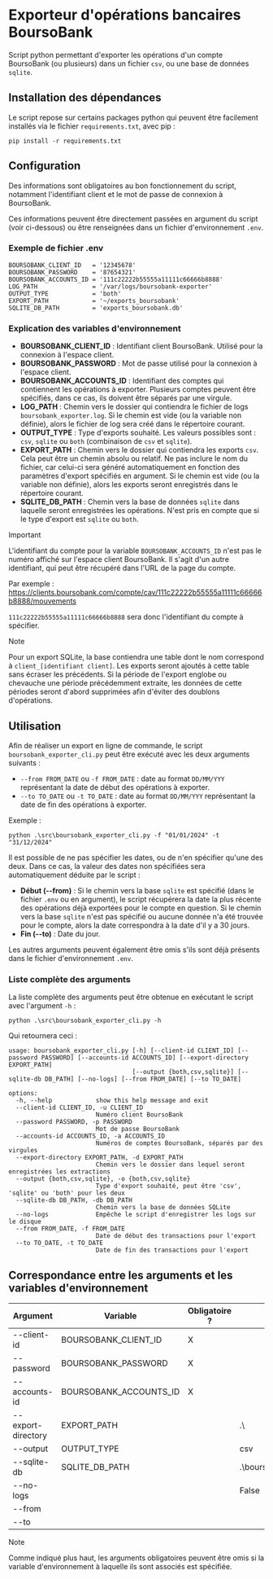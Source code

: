 # Exporteur d'opérations bancaires BoursoBank

Script python permettant d'exporter les opérations d'un compte BoursoBank (ou plusieurs) dans un fichier `csv`, ou une base de données `sqlite`.

## Installation des dépendances

Le script repose sur certains packages python qui peuvent être facilement installés via le fichier `requirements.txt`, avec pip :

```
pip install -r requirements.txt
```

## Configuration

Des informations sont obligatoires au bon fonctionnement du script, notamment l'identifiant client et le mot de passe de connexion à BoursoBank.

Ces informations peuvent être directement passées en argument du script (voir ci-dessous) ou être renseignées dans un fichier d'environnement `.env`.

### Exemple de fichier .env

```
BOURSOBANK_CLIENT_ID   = '12345678'
BOURSOBANK_PASSWORD    = '87654321'
BOURSOBANK_ACCOUNTS_ID = '111c22222b55555a11111c66666b8888'
LOG_PATH               = '/var/logs/boursobank-exporter'
OUTPUT_TYPE            = 'both'
EXPORT_PATH            = '~/exports_boursobank'
SQLITE_DB_PATH         = 'exports_boursobank.db'
```

### Explication des variables d'environnement

-   **BOURSOBANK_CLIENT_ID** : Identifiant client BoursoBank. Utilisé pour la connexion à l'espace client.
-   **BOURSOBANK_PASSWORD** : Mot de passe utilisé pour la connexion à l'espace client.
-   **BOURSOBANK_ACCOUNTS_ID** : Identifiant des comptes qui contiennent les opérations à exporter.
    Plusieurs comptes peuvent être spécifiés, dans ce cas, ils doivent être séparés par une virgule.
-   **LOG_PATH** : Chemin vers le dossier qui contiendra le fichier de logs `boursobank_exporter.log`.
    Si le chemin est vide (ou la variable non définie), alors le fichier de log sera créé dans le répertoire courant.
-   **OUTPUT_TYPE** : Type d'exports souhaité. Les valeurs possibles sont : `csv`, `sqlite` ou `both` (combinaison de `csv` et `sqlite`).
-   **EXPORT_PATH** : Chemin vers le dossier qui contiendra les exports `csv`. Cela peut être un chemin absolu ou relatif. Ne pas inclure le nom du fichier, car celui-ci sera généré automatiquement en fonction des paramètres d'export spécifiés en argument.
    Si le chemin est vide (ou la variable non définie), alors les exports seront enregistrés dans le répertoire courant.
-   **SQLITE_DB_PATH** : Chemin vers la base de données `sqlite` dans laquelle seront enregistrées les opérations. N'est pris en compte que si le type d'export est `sqlite` ou `both`.

> [!Important]
> L'identifiant du compte pour la variable `BOURSOBANK_ACCOUNTS_ID` n'est pas le numéro affiché sur l'espace client BoursoBank.
> Il s'agit d'un autre identifiant, qui peut être récupéré dans l'URL de la page du compte.
>
> Par exemple : https://clients.boursobank.com/compte/cav/111c22222b55555a11111c66666b8888/mouvements
>
> `111c22222b55555a11111c66666b8888` sera donc l'identifiant du compte à spécifier.

> [!NOTE]  
> Pour un export SQLite, la base contiendra une table dont le nom correspond à `client_[identifiant client]`. Les exports seront ajoutés à cette table sans écraser les précédents.
> Si la période de l'export englobe ou chevauche une période précédemment extraite, les données de cette périodes seront d'abord supprimées afin d'éviter des doublons d'opérations.

## Utilisation

Afin de réaliser un export en ligne de commande, le script `boursobank_exporter_cli.py` peut être exécuté avec les deux arguments suivants :

-   `--from FROM_DATE` ou `-f FROM_DATE` : date au format `DD/MM/YYY` représentant la date de début des opérations à exporter.
-   `--to TO_DATE` ou `-t TO_DATE` : date au format `DD/MM/YYY` représentant la date de fin des opérations à exporter.

Exemple :

```
python .\src\boursobank_exporter_cli.py -f "01/01/2024" -t "31/12/2024"
```

Il est possible de ne pas spécifier les dates, ou de n'en spécifier qu'une des deux. Dans ce cas, la valeur des dates non spécifiées sera automatiquement déduite par le script :

-   **Début (--from)** : Si le chemin vers la base `sqlite` est spécifié (dans le fichier `.env` ou en argument), le script récupérera la date la plus récente des opérations déjà exportées pour le compte en question. Si le chemin vers la base `sqlite` n'est pas spécifié ou aucune donnée n'a été trouvée pour le compte, alors la date correspondra à la date d'il y a 30 jours.
-   **Fin (--to)** : Date du jour.

Les autres arguments peuvent également être omis s'ils sont déjà présents dans le fichier d'environnement `.env`.

### Liste complète des arguments

La liste complète des arguments peut être obtenue en exécutant le script avec l'argument `-h` :

```
python .\src\boursobank_exporter_cli.py -h
```

Qui retournera ceci :

```
usage: boursobank_exporter_cli.py [-h] [--client-id CLIENT_ID] [--password PASSWORD] [--accounts-id ACCOUNTS_ID] [--export-directory EXPORT_PATH]
                                  [--output {both,csv,sqlite}] [--sqlite-db DB_PATH] [--no-logs] [--from FROM_DATE] [--to TO_DATE]

options:
  -h, --help            show this help message and exit
  --client-id CLIENT_ID, -u CLIENT_ID
                        Numéro client BoursoBank
  --password PASSWORD, -p PASSWORD
                        Mot de passe BoursoBank
  --accounts-id ACCOUNTS_ID, -a ACCOUNTS_ID
                        Numéros de comptes BoursoBank, séparés par des virgules
  --export-directory EXPORT_PATH, -d EXPORT_PATH
                        Chemin vers le dossier dans lequel seront enregistrées les extractions
  --output {both,csv,sqlite}, -o {both,csv,sqlite}
                        Type d'export souhaité, peut être 'csv', 'sqlite' ou 'both' pour les deux
  --sqlite-db DB_PATH, -db DB_PATH
                        Chemin vers la base de données SQLite
  --no-logs             Empêche le script d'enregistrer les logs sur le disque
  --from FROM_DATE, -f FROM_DATE
                        Date de début des transactions pour l'export
  --to TO_DATE, -t TO_DATE
                        Date de fin des transactions pour l'export
```

## Correspondance entre les arguments et les variables d'environnement

| Argument           | Variable               | Obligatoire ? | Par défaut              |
| ------------------ | ---------------------- | ------------- | ----------------------- |
| --client-id        | BOURSOBANK_CLIENT_ID   | X             |                         |
| --password         | BOURSOBANK_PASSWORD    | X             |                         |
| --accounts-id      | BOURSOBANK_ACCOUNTS_ID | X             |                         |
| --export-directory | EXPORT_PATH            |               | .\                      |
| --output           | OUTPUT_TYPE            |               | csv                     |
| --sqlite-db        | SQLITE_DB_PATH         |               | .\boursobank_exports.db |
| --no-logs          |                        |               | False                   |
| --from             |                        |               |                         |
| --to               |                        |               |                         |

> [!NOTE]  
> Comme indiqué plus haut, les arguments obligatoires peuvent être omis si la variable d'environnement à laquelle ils sont associés est spécifiée.
